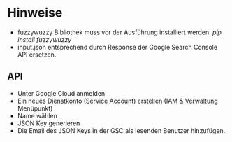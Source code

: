 # Hinweise
- fuzzywuzzy Bibliothek muss vor der Ausführung installiert werden. *pip install fuzzywuzzy*
- input.json entsprechend durch Response der Google Search Console API ersetzen.
## API
- Unter Google Cloud anmelden
- Ein neues Dienstkonto (Service Account) erstellen (IAM & Verwaltung Menüpunkt)
- Name wählen
- JSON Key generieren
- Die Email des JSON Keys in der GSC als lesenden Benutzer hinzufügen.
